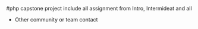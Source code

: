 #php capstone project
include all assignment from Intro, Intermideat and all
* Other community or team contact
